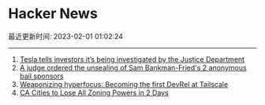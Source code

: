 # Hacker News

最近更新时间: 2023-02-01 01:02:24

--- 
1. [Tesla tells investors it’s being investigated by the Justice Department](https://arstechnica.com/cars/2023/01/tesla-confirms-justice-department-investigation-into-autopilot/) 
2. [A judge ordered the unsealing of Sam Bankman-Fried's 2 anonymous bail sponsors](https://www.businessinsider.com/sam-bankman-fried-bail-sponsors-should-be-public-judge-says-2023-1) 
3. [Weaponizing hyperfocus: Becoming the first DevRel at Tailscale](https://tailscale.dev/blog/weaponizing-hyperfocus) 
4. [CA Cities to Lose All Zoning Powers in 2 Days](https://darrellowens.substack.com/p/ca-cities-to-lose-all-zoning-powers) 
